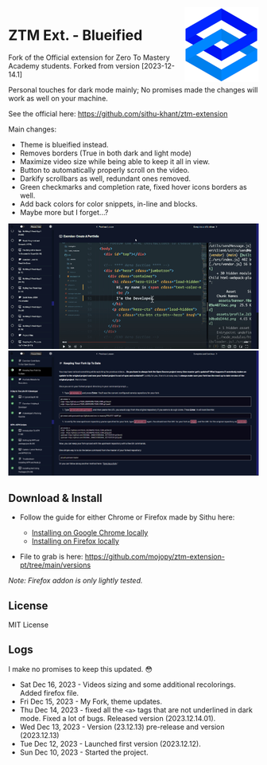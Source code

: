 <img align="right" width="150" height="150" src="./assets/ztm-logo.png?">

# ZTM Ext. - Blueified

Fork of the Official extension for Zero To Mastery Academy students.
Forked from version [2023-12-14.1]

Personal touches for dark mode mainly; No promises made the changes will work as well on your machine.

See the official here: <https://github.com/sithu-khant/ztm-extension>

Main changes: 

* Theme is blueified instead.
* Removes borders (True in both dark and light mode)
* Maximize video size while being able to keep it all in view.
* Button to automatically properly scroll on the video.
* Darkify scrollbars as well, redundant ones removed.
* Green checkmarks and completion rate, fixed hover icons borders as well.
* Add back colors for color snippets, in-line and blocks.
* Maybe more but I forget...?

<img src="./assets/ztm-extension-screenshots/ztm-extension-blueified-0.gif?">

<img src="./assets/ztm-extension-screenshots/ztm-extension-blueified-1.png?">

## Download & Install

* Follow the guide for either Chrome or Firefox made by Sithu here:
    * [Installing on Google Chrome locally](./docs/install-on-chrome.md)
    * [Installing on Firefox locally](./docs/install-on-firefox.md)

* File to grab is here: <https://github.com/mojopy/ztm-extension-pt/tree/main/versions>

*Note: Firefox addon is only lightly tested.*

## License

MIT License

## Logs

I make no promises to keep this updated. :flushed:

* Sat Dec 16, 2023 - Videos sizing and some additional recolorings. Added firefox file.
* Fri Dec 15, 2023 - My Fork, theme updates.
* Thu Dec 14, 2023 - fixed all the `<a>` tags that are not underlined in dark mode. Fixed a lot of bugs. Released version (2023.12.14.01).
* Wed Dec 13, 2023 - Version (23.12.13) pre-release and version (2023.12.13)
* Tue Dec 12, 2023 - Launched first version (2023.12.12).
* Sun Dec 10, 2023 - Started the project.
